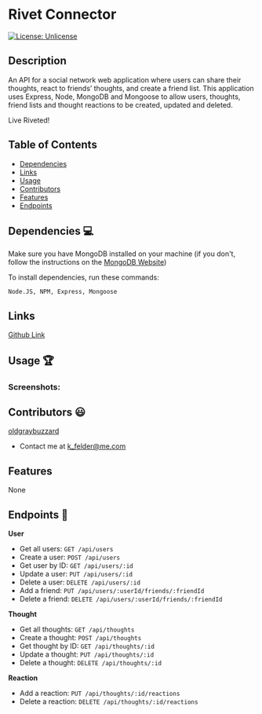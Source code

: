 # Rivet Connector

[![License: Unlicense](https://img.shields.io/badge/license-Unlicense-blue.svg)](http://unlicense.org/)
  
## Description
An API for a social network web application where users can share their thoughts, react to friends’ thoughts, and create a friend list. This application uses Express, Node, MongoDB and Mongoose to allow users, thoughts, friend lists and thought reactions to be created, updated and deleted.

Live Riveted! 


## Table of Contents
* [Dependencies](#dependencies)
* [Links](#links)
* [Usage](#usage)
* [Contributors](#contributors)
* [Features](#features)
* [Endpoints](#endpoints)


## Dependencies 💻
Make sure you have MongoDB installed on your machine (if you don't, follow the instructions on the [MongoDB Website](https://docs.mongodb.com/manual/installation/))

To install dependencies, run these commands:
```
Node.JS, NPM, Express, Mongoose
```

## Links
[Github Link](https://github.com/oldgraybuzzard/aluminum_rivet_life.git)

## Usage 🏆
### Screenshots:



## Contributors 😃
[oldgraybuzzard](https://github.com/oldgraybuzzard)
* Contact me at k_felder@me.com


## Features
None 

## Endpoints 🧪
**User**
- Get all users:        `GET /api/users`
- Create a user:        `POST /api/users`
- Get user by ID:       `GET /api/users/:id`
- Update a user:        `PUT /api/users/:id`
- Delete a user:        `DELETE /api/users/:id`
- Add a friend:         `PUT /api/users/:userId/friends/:friendId`
- Delete a friend:      `DELETE /api/users/:userId/friends/:friendId`

**Thought**
- Get all thoughts:     `GET /api/thoughts`
- Create a thought:     `POST /api/thoughts`
- Get thought by ID:    `GET /api/thoughts/:id`
- Update a thought:     `PUT /api/thoughts/:id`
- Delete a thought:     `DELETE /api/thoughts/:id`

**Reaction**
- Add a reaction:       `PUT /api/thoughts/:id/reactions`
- Delete a reaction:    `DELETE /api/thoughts/:id/reactions`

